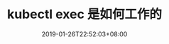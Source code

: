 ---
title: "kubectl exec 是如何工作的"
date: 2019-01-26T22:52:03+08:00
draft: true
comments: true
showpagemeta: true
showcomments: true
---